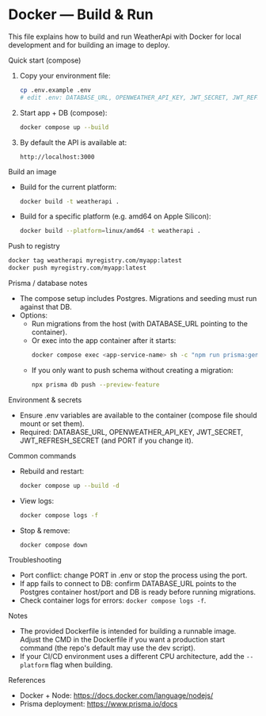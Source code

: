 # Docker — Build & Run

This file explains how to build and run WeatherApi with Docker for local development and for building an image to deploy.

Quick start (compose)
1. Copy your environment file:
   ```sh
   cp .env.example .env
   # edit .env: DATABASE_URL, OPENWEATHER_API_KEY, JWT_SECRET, JWT_REFRESH_SECRET, PORT
   ```
2. Start app + DB (compose):
   ```sh
   docker compose up --build
   ```
3. By default the API is available at:
   ```
   http://localhost:3000
   ```

Build an image
- Build for the current platform:
  ```sh
  docker build -t weatherapi .
  ```
- Build for a specific platform (e.g. amd64 on Apple Silicon):
  ```sh
  docker build --platform=linux/amd64 -t weatherapi .
  ```

Push to registry
```sh
docker tag weatherapi myregistry.com/myapp:latest
docker push myregistry.com/myapp:latest
```

Prisma / database notes
- The compose setup includes Postgres. Migrations and seeding must run against that DB.
- Options:
  - Run migrations from the host (with DATABASE_URL pointing to the container).
  - Or exec into the app container after it starts:
    ```sh
    docker compose exec <app-service-name> sh -c "npm run prisma:generate && npm run prisma:migrate && npm run prisma:seed"
    ```
  - If you only want to push schema without creating a migration:
    ```sh
    npx prisma db push --preview-feature
    ```

Environment & secrets
- Ensure .env variables are available to the container (compose file should mount or set them).
- Required: DATABASE_URL, OPENWEATHER_API_KEY, JWT_SECRET, JWT_REFRESH_SECRET (and PORT if you change it).

Common commands
- Rebuild and restart:
  ```sh
  docker compose up --build -d
  ```
- View logs:
  ```sh
  docker compose logs -f
  ```
- Stop & remove:
  ```sh
  docker compose down
  ```

Troubleshooting
- Port conflict: change PORT in .env or stop the process using the port.
- If app fails to connect to DB: confirm DATABASE_URL points to the Postgres container host/port and DB is ready before running migrations.
- Check container logs for errors: `docker compose logs -f`.

Notes
- The provided Dockerfile is intended for building a runnable image. Adjust the CMD in the Dockerfile if you want a production start command (the repo's default may use the dev script).
- If your CI/CD environment uses a different CPU architecture, add the `--platform` flag when building.

References
- Docker + Node: https://docs.docker.com/language/nodejs/
- Prisma deployment: https://www.prisma.io/docs